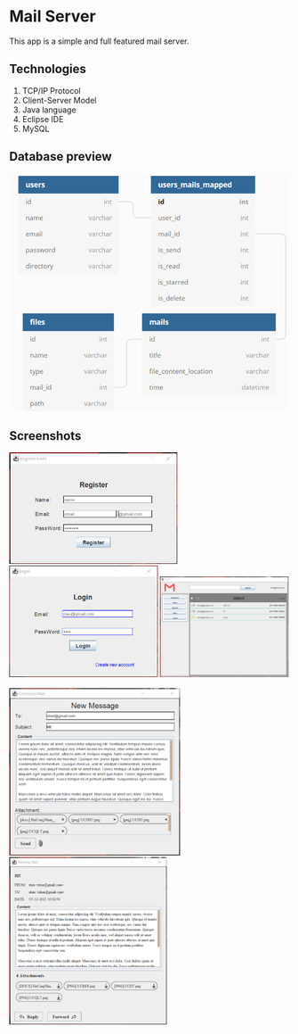 # Mail Server
This app is a simple and full featured mail server.

## Technologies

  1. TCP/IP Protocol
  2. Client-Server Model
  3. Java language
  4. Eclipse IDE
  5. MySQL
 
## Database preview

![Database Preview](https://github.com/Nbtrien/Mail-Server/blob/master/src/image.png)

## Screenshots

<div>
  <img src = "https://github.com/Nbtrien/Mail-Server/blob/master/src/mail.png" alt = "" height="200px"/>
  <img src = "https://github.com/Nbtrien/Mail-Server/blob/master/src/mail2.png" alt = "" height="200px"/>
  <img src = "https://github.com/Nbtrien/Mail-Server/blob/master/src/mail3.png" alt = "" height="180px"/>
</div>
</br>
<div>
  
  <img src = "https://github.com/Nbtrien/Mail-Server/blob/master/src/mail4.png" alt = "" height="300px"/>
  <img src = "https://github.com/Nbtrien/Mail-Server/blob/master/src/mail5.png" alt = "" height="300px"/>
</div>
